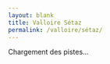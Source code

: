```yaml
---
layout: blank
title: Valloire Sétaz
permalink: /valloire/sétaz/
---
```

<style>
.Slopes {
    max-width: 127rem;
    margin: 0 auto
}

.Slopes-resume {
    display: none;
}

@media (max-width: 992px) {
    .Slopes-resume {
        flex-direction:column
    }
}

.Slopes-resumeInner {
    padding: 0.25rem 1rem 0;
    max-width: 90%
}

.Slopes-resumeList {
    width: 30rem;
    display: flex;
    flex-wrap: wrap
}

.Slopes-resumeList--Remontees {
    width: 50rem;
    max-width: 100%
}

.Slopes-resumePiste {
    display: flex;
    align-items: center;
    width: 10rem
}

.Slopes-resumeRemontee {
    width: 25rem;
}
p.Slopes-resumeRemontee {
    margin: 0.25rem 0;
}

.Slopes-secteur {
    margin-bottom: 0.25rem;
    flex-wrap: wrap;
    justify-content: space-between;
    display: flex
}

.Slopes-secteurList--pistes {
    columns: 2;
    max-width: 72rem
}

@media (max-width: 992px) {
    .Slopes-secteurList--pistes {
        columns:1
    }
}

.Slopes-secteurTitle {
    color: #000;
    position: relative;
    padding: 0;
    border-bottom: .1rem solid rgba(0,0,0,.2);
    display: none;
    justify-content: space-between;
    align-items: center
}

.Slopes-item {
    display: flex;
    align-items: center;
    justify-content: space-between;
    width: 35rem;
    margin-top: 0;
    margin-bottom: 1rem
}

.Slopes-item--pistes {
    padding-right: 2rem;
    display: inline-block
}

@media (max-width: 992px) {
    .Slopes-item {
        max-width:90%;
        padding-right: 0
    }
}

.Slopes-itemInner {
    width: 100%;
    display: flex;
    align-items: center;
    justify-content: space-between
}

.Slopes-pisteName {
    display: flex;
    align-items: center;
    font-weight: 400;
    font-size: 1.1rem;
    margin: 0;
    max-width: 24rem
}

@media (max-width: 992px) {
    .Slopes-pisteName {
        max-width:22rem
    }
}

.Slopes-pisteEtat {
    width: 9rem;
    height: 2.5rem;
    display: flex;
    justify-content: center;
    align-items: center;
    font-size: 1.1rem;
    color: #fff;
    font-weight: 400;
    background-color: #c1c1c1
}

.Slopes-pisteEtat.F {
    background-color: #ce341a
}

.Slopes-pisteEtat.O {
    background-color: #7ab51d
}

.Slopes-typeName {
    font-size: 1.7rem;
    font-weight: 400;
    border-bottom: 1px solid #eef1f6;
}

.Slopes-pisteIndic {
    width: 1.2rem;
    height: 1.2rem;
    border-radius: 50%;
    margin-right: 1rem
}

.Slopes-pisteIndic.Verte {
    background-color: #5fb157
}

.Slopes-pisteIndic.Bleue {
    background-color: #00f
}

.Slopes-pisteIndic.Rouge {
    background-color: #da3832
}

.Slopes-pisteIndic.Noire {
    background-color: #131313
}

.SlopesInfo {
    display: flex;
    justify-content: space-between;
    align-content: center;
    flex-wrap: wrap;
    list-style-type: none;
    padding: 0;
    margin: 0 0 4rem 0
}

.SlopesInfo-content {
    width: 100%
}

.SlopesInfo-titre {
    font-size: 3.6rem;
    color: #C03733;
    font-weight: 600;
    margin: 0!important
}

@media (max-width: 768px) {
    .SlopesInfo-titre {
        font-size:3rem
    }
}

.SlopesInfo .SlopesToggle {
    padding: 1rem 0;
    margin: 0 0 2rem;
    position: relative;
    cursor: pointer;
    width: 100%;
    display: block;
    border-bottom: .1rem solid rgba(0,0,0,.5)
}

.SlopesInfo .SlopesToggle::before {
    content: "";
    position: absolute;
    top: 50%;
    right: 0;
    transform: translateX(-50%);
    width: 0;
    height: 0;
    border-style: solid;
    border-width: .8rem .8rem 0 .8rem;
    border-color: #C03733 transparent transparent transparent
}

.SlopesInfo .SlopesToggle.show::before {
    border-width: 0 .8rem .8rem .8rem;
    border-color: transparent transparent #C03733 transparent
}

.SlopesInfo-list {
    width: 100%;
    list-style-type: none;
    padding: 0;
    margin: 0;
    align-content: center;
    flex-wrap: wrap;
    overflow: hidden;
    display: none
}

.SlopesInfo-listing {
    width: calc((100% / 2) - (10rem / 2));
    margin: 0 10rem 5rem 0
}

.SlopesInfo-listing:nth-child(2),.SlopesInfo-listing:nth-child(4) {
    margin: 0 0 5rem 0
}

.SlopesInfo-details {
    margin: auto 0;
    display: flex;
    flex-direction: column
}

.SlopesInfo-title {
    color: rgba(0,0,0,.8);
    font-size: 2.4rem;
    font-weight: 600;
    margin: 0 0 4rem 0
}

.SlopesInfo-subTitle {
    color: #C03733;
    font-size: 1rem;
    font-weight: 600;
    letter-spacing: 2px;
    margin: 0 0 1.5rem 0
}

.SlopesInfo-bloc {
    display: flex;
    width: 100%
}

.SlopesInfo-time {
    display: flex;
    flex-direction: column
}

.SlopesInfo-time:first-child {
    margin: 0 7rem 0 0
}

.SlopesInfo-temp {
    display: flex
}

@media (max-width: 480px) {
    .SlopesInfo-temp {
        align-items:center
    }
}

.SlopesInfo-tempItem {
    font-size: 2.9rem;
    font-weight: 600;
    color: #392F2F;
    height: 100%;
    margin: 0 0 1rem 0
}

@media (max-width: 480px) {
    .SlopesInfo-tempItem {
        font-size:1.8rem
    }
}

.SlopesInfo-tempCelsius {
    font-size: 1.5rem;
    font-weight: 600;
    color: #392F2F;
    font-weight: 500;
    margin: auto 0 0 0
}

.SlopesInfo-icon {
    width: 8rem;
    height: 8rem;
    margin: 0 1.4rem 0 0
}

.SlopesInfo-icon>svg {
    fill: #392F2F
}

.SlopesInfo-indiceWarning .SlopesInfo-icon {
    width: 4.8rem;
    height: 4.8rem;
    margin: 0 2rem 0 0
}

.SlopesInfo-indice {
    margin: 1.6rem 0 1.6rem 0
}

.SlopesInfo-indiceItem {
    font-weight: 500;
    color: #392F2F;
    margin: auto 0 0 0
}

.SlopesInfo-indiceWarning .SlopesInfo-indiceItem {
    display: flex;
    flex-direction: column
}

.SlopesInfo-indiceBold {
    font-weight: 600
}

.SlopesInfo-indiceWarning .SlopesInfo-indiceBold {
    font-size: 2.9rem
}

.SlopesInfo-indiceWarning {
    display: flex;
    justify-content: flex-start;
    align-content: center;
    margin: 32px 0 0 0
}

.SlopesInfo-resumePiste {
    display: flex;
    justify-content: space-between;
    margin: 0;
    padding: 0;
    list-style-type: none;
    flex-direction: column
}

.SlopesInfo-resumeTotal,.SlopesInfo-resumePiste {
    color: #392F2F;
    margin: 0;
    padding: 0 0 4rem 0
}

@media (max-width: 768px) {
    .SlopesInfo-resumeTotal,.SlopesInfo-resumePiste {
        padding:0 0 2rem 0
    }
}

.SlopesInfo-resumeBold {
    font-weight: 600;
    font-size: 2.9rem
}

@media (max-width: 768px) {
    .SlopesInfo-resumeBold {
        font-size:2rem
    }
}

.SlopesInfo-resumePisteText {
    font-weight: 500;
    padding: 0 0 0 1.9rem
}

.SlopesInfo-resumePisteIndic {
    position: relative;
    font-size: 1.8rem;
    font-weight: 600;
    padding: 0 0 2rem 2.6rem;
    margin: 0;
    display: flex
}

@media (max-width: 768px) {
    .SlopesInfo-resumePisteIndic {
        font-size:1.5rem
    }
}

.SlopesInfo-resumePisteIndic.Verte::before {
    background: #7ab51d
}

.SlopesInfo-resumePisteIndic.Bleue::before {
    background: #0077B5
}

.SlopesInfo-resumePisteIndic.Rouge::before {
    background: #ce341a
}

.SlopesInfo-resumePisteIndic.Noire::before {
    background: #000
}

.SlopesInfo-resumePisteIndic::before {
    content: '';
    position: absolute;
    top: 8px;
    left: 0;
    width: 1rem;
    height: 1rem;
    border-radius: 50%
}

.Slopes-resumeTitle {
    color: rgba(0,0,0,.8);
    font-size: 2.4rem;
    font-weight: 600;
    display: block;
    margin: 0;
    padding: 0 0 0.5rem 0
}

@media (max-width: 768px) {
    .Slopes-resumeTitle {
        font-size:2rem;
        padding: 0 0 2rem 0
    }
}

.Slopes-resumeTitle::after {
    content: '';
    top: 0;
    right: 0;
    width: 15px;
    height: 15px;
    background-image: url(data:image/svg+xml;utf8,%3Csvg%20xmlns%3D%22http%3A%2F%2Fwww.w3.org%2F2000%2Fsvg%22%20viewBox%3D%220%200%2042%2042%22%3E%0A%20%20%3Cpath%20fill%3D%22%23FFF%22%20d%3D%22M42%2019H23V0h-4v19H0v4h19v19h4V23h19z%22%2F%3E%0A%3C%2Fsvg%3E);
    transition: transform 250ms ease
}

.Slopes-resumeList {
    display: flex;
    justify-content: space-between;
    margin: 0;
    padding: 0;
    list-style-type: none
}

@media (max-width: 768px) {
    .Slopes-resumeList {
        flex-direction:column;
        width: 100%
    }
}

@media (max-width: 992px) {
    .Slopes-resumeListing {
        width:100%
    }
}

.Slopes-resumePiste {
    margin: 0;
    padding: 0;
    list-style-type: none
}

.Slopes-resumeTotal,.Slopes-resumePiste {
    color: #392F2F;
    margin: 0;
    padding: 0 0 0.25rem 0
}

@media (max-width: 768px) {
    .Slopes-resumeTotal,.Slopes-resumePiste {
        padding:0 0 2rem 0
    }
}

.Slopes-resumeBold {
    font-weight: 600;
    font-size: 2.9rem
}

@media (max-width: 768px) {
    .Slopes-resumeBold {
        font-size:2rem
    }
}

.Slopes-resumePisteText {
    font-weight: 500;
    padding: 0 0 0 1.9rem
}

.Slopes-resumePisteIndic {
    position: relative;
    font-size: 1.8rem;
    font-weight: 600;
    padding: 0 0 2rem 2.6rem;
    margin: 0;
    display: flex
}

@media (max-width: 768px) {
    .Slopes-resumePisteIndic {
        font-size:1.5rem
    }
}

.Slopes-resumePisteIndic.Verte::before {
    background: #7ab51d
}

.Slopes-resumePisteIndic.Bleue::before {
    background: #0077B5
}

.Slopes-resumePisteIndic.Rouge::before {
    background: #ce341a
}

.Slopes-resumePisteIndic.Noire::before {
    background: #000
}

.Slopes-resumePisteIndic::before {
    content: '';
    position: absolute;
    top: 8px;
    left: 0;
    width: 1rem;
    height: 1rem;
    border-radius: 50%
}
.Slopes-secteurWrapper:nth-child(1),
.Slopes-secteurWrapper:nth-child(3),
.Slopes-secteurWrapper:nth-child(4),
.Slopes-secteurWrapper:nth-child(5),
.Slopes-secteurWrapper:nth-child(6),
.Slopes-secteurWrapper:nth-child(7) {
    display: none
}
</style>
<script type="text/javascript" src="https://www.valloire.net/cms/wp-includes/js/jquery/jquery.min.js?ver=3.7.1" id="jquery-core-js"></script>
<script type="text/javascript" src="https://www.valloire.net/cms/wp-includes/js/jquery/jquery-migrate.min.js?ver=3.4.1" id="jquery-migrate-js"></script>
<script type="text/javascript">

/* <![CDATA[ */

var themosis = {

ajaxurl: "https:\/\/www.valloire.net\/cms\/wp-admin\/admin-ajax.php",

};

/* ]]> */

</script>
<section id="__lumiplan_pistes" class="Slopes container">
    Chargement des pistes...
</section>
<script>
    jQuery(document).ready(function ($) {
        jQuery.ajax({
            type: 'POST',
            url: themosis.ajaxurl + '?action=lumiplan_pistes&lang=fr&wp_lang=fr',
            dataType: 'html',
            success: function (html) {
                $("#__lumiplan_pistes").empty().append(html);
            },
        });
    });
</script>